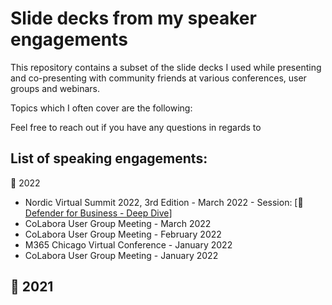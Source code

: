 # Slide decks from my speaker engagements
This repository contains a subset of the slide decks I used while presenting and co-presenting with community friends at various conferences, user groups and webinars.

Topics which I often cover are the following:


Feel free to reach out if you have any questions in regards to 

## List of speaking engagements:
📅 2022
- Nordic Virtual Summit 2022, 3rd Edition - March 2022 - Session: [💾 <a href = "https://github.com/peterschmidtdk/Slidedecks/blob/main/2022/2022.03%20-%20NVS22%20-%20PeterSchmidtAndMortenThomsen%20-%20Defender%20for%20Business%20Deep%20Dive%20-%20Public.pdf"> Defender for Business - Deep Dive</a>] 
- CoLabora User Group Meeting - March 2022
- CoLabora User Group Meeting - February 2022
- M365 Chicago Virtual Conference - January 2022
- CoLabora User Group Meeting - January 2022

📅 2021
- 
